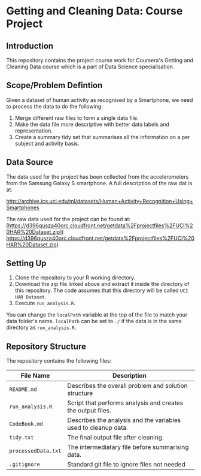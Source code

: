 # Getting and Cleaning Data: Course Project

## Introduction

This repository contains the project course work for Coursera's Getting and
Cleaning Data course which is a part of Data Science specialisation.

## Scope/Problem Defintion

Given a dataset of human activity as recognised by a Smartphone, we need to
process the data to do the following:

1. Merge different raw files to form a single data file.
2. Make the data file more descriptive with better data labels and
   representation.
3. Create a summary tidy set that summarises all the information on a per
   subject and activity basis.

## Data Source

The data used for the project has been collected from the accelerometers from
the Samsung Galaxy S smartphone. A full description of the raw dat is at:

http://archive.ics.uci.edu/ml/datasets/Human+Activity+Recognition+Using+Smartphones 

The raw data used for the project can be found at: [https://d396qusza40orc.cloudfront.net/getdata%2Fprojectfiles%2FUCI%20HAR%20Dataset.zip]( https://d396qusza40orc.cloudfront.net/getdata%2Fprojectfiles%2FUCI%20HAR%20Dataset.zip)


## Setting Up

1. Clone the repository to your R working directory.
2. Download the zip file linked above and extract it inside the directory of
   this repository. The code assumes that this directory will be called `UCI HAR Dataset`.
3. Execute `run_analysis.R`.

You can change the `localPath` variable at the top of the file to match your
data folder's name. `localPath` can be set to `./` if the data is in the same
directory as `run_analysis.R`.

## Repository Structure

The repository contains the following files:

| File Name | Description |
| --------- | ----------- |
| `README.md` | Describes the overall problem and solution structure |
| `run_analysis.R` | Script that performs analysis and creates the output files. |
| `CodeBook.md` | Describes the analysis and the variables used to cleanup data.  |
| `tidy.txt` | The final output file after cleaning. |
| `processedData.txt` | The intermediatary file before summarising data. |
| `.gitignore` | Standard git file to ignore files not needed |

